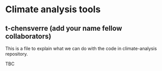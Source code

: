 # Climate analysis tools
## t-chensverre (add your name fellow collaborators)

This is a file to explain what we can do with the code in climate-analysis repository.

TBC
